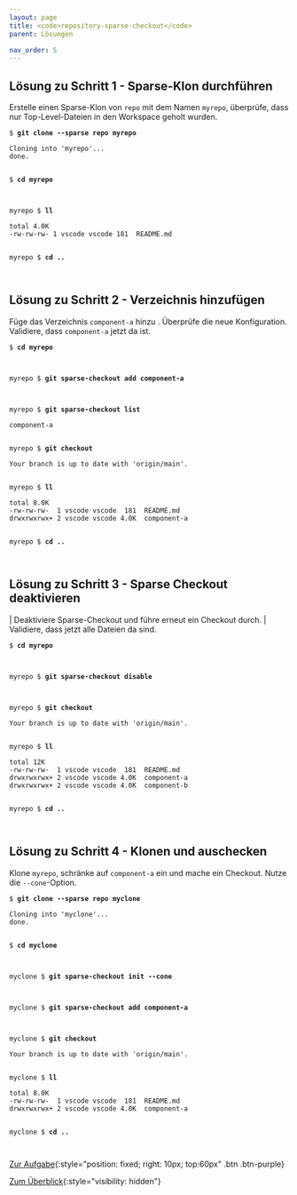 ```yaml
---
layout: page
title: <code>repository-sparse-checkout</code>
parent: Lösungen

nav_order: 5
---
```

## Lösung zu Schritt 1 - Sparse-Klon durchführen

Erstelle einen Sparse-Klon von `repo` mit dem Namen `myrepo`,
überprüfe, dass nur Top-Level-Dateien in den Workspace geholt wurden.


<pre><code>$ <b>git clone --sparse repo myrepo</b><br><br>Cloning into 'myrepo'...<br>done.<br><br></code></pre>



<pre><code>$ <b>cd myrepo</b><br><br><br></code></pre>



<pre><code>myrepo $ <b>ll </b><br><br>total 4.0K<br>-rw-rw-rw- 1 vscode vscode 181  README.md<br><br></code></pre>



<pre><code>myrepo $ <b>cd ..</b><br><br><br></code></pre>


## Lösung zu Schritt 2 - Verzeichnis hinzufügen

Füge das Verzeichnis `component-a` hinzu .
Überprüfe die neue Konfiguration.
Validiere, dass `component-a` jetzt da ist.


<pre><code>$ <b>cd myrepo</b><br><br><br></code></pre>



<pre><code>myrepo $ <b>git sparse-checkout add component-a</b><br><br><br></code></pre>



<pre><code>myrepo $ <b>git sparse-checkout list</b><br><br>component-a<br><br></code></pre>



<pre><code>myrepo $ <b>git checkout</b><br><br>Your branch is up to date with 'origin/main'.<br><br></code></pre>



<pre><code>myrepo $ <b>ll </b><br><br>total 8.0K<br>-rw-rw-rw-  1 vscode vscode  181  README.md<br>drwxrwxrwx+ 2 vscode vscode 4.0K  component-a<br><br></code></pre>



<pre><code>myrepo $ <b>cd ..</b><br><br><br></code></pre>


## Lösung zu Schritt 3 - Sparse Checkout deaktivieren

| Deaktiviere Sparse-Checkout und führe erneut ein Checkout durch.
| Validiere, dass jetzt alle Dateien da sind.


<pre><code>$ <b>cd myrepo</b><br><br><br></code></pre>



<pre><code>myrepo $ <b>git sparse-checkout disable</b><br><br><br></code></pre>



<pre><code>myrepo $ <b>git checkout</b><br><br>Your branch is up to date with 'origin/main'.<br><br></code></pre>



<pre><code>myrepo $ <b>ll </b><br><br>total 12K<br>-rw-rw-rw-  1 vscode vscode  181  README.md<br>drwxrwxrwx+ 2 vscode vscode 4.0K  component-a<br>drwxrwxrwx+ 2 vscode vscode 4.0K  component-b<br><br></code></pre>



<pre><code>myrepo $ <b>cd ..</b><br><br><br></code></pre>


## Lösung zu Schritt 4 - Klonen und auschecken

Klone `myrepo`, schränke auf `component-a` ein
und mache ein Checkout. Nutze die `--cone`-Option.


<pre><code>$ <b>git clone --sparse repo myclone</b><br><br>Cloning into 'myclone'...<br>done.<br><br></code></pre>



<pre><code>$ <b>cd myclone</b><br><br><br></code></pre>



<pre><code>myclone $ <b>git sparse-checkout init --cone</b><br><br><br></code></pre>



<pre><code>myclone $ <b>git sparse-checkout add component-a</b><br><br><br></code></pre>



<pre><code>myclone $ <b>git checkout</b><br><br>Your branch is up to date with 'origin/main'.<br><br></code></pre>



<pre><code>myclone $ <b>ll </b><br><br>total 8.0K<br>-rw-rw-rw-  1 vscode vscode  181  README.md<br>drwxrwxrwx+ 2 vscode vscode 4.0K  component-a<br><br></code></pre>



<pre><code>myclone $ <b>cd ..</b><br><br><br></code></pre>


[Zur Aufgabe](aufgabe-repository-sparse-checkout.html){:style="position: fixed; right: 10px; top:60px" .btn .btn-purple}

[Zum Überblick](../../ueberblick.html){:style="visibility: hidden"}

